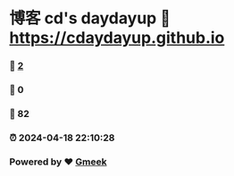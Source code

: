 # 博客 cd's daydayup :link: https://cdaydayup.github.io 
### :page_facing_up: [2](https://cdaydayup.github.io/tag.html) 
### :speech_balloon: 0 
### :hibiscus: 82 
### :alarm_clock: 2024-04-18 22:10:28 
### Powered by :heart: [Gmeek](https://github.com/Meekdai/Gmeek)
